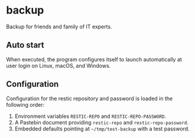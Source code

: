 # backup
Backup for friends and family of IT experts.

## Auto start

When executed, the program configures itself to launch automatically at user login on Linux, macOS, and Windows.

## Configuration

Configuration for the restic repository and password is loaded in the
following order:

1. Environment variables `RESTIC-REPO` and `RESTIC-REPO-PASSWORD`.
2. A Pastebin document providing `restic-repo` and `restic-repo-password`.
3. Embedded defaults pointing at `~/tmp/test-backup` with a test password.
